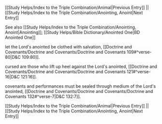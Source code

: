 [[Study Helps/Index to the Triple Combination/Animal|Previous Entry]]  ||  [[Study Helps/Index to the Triple Combination/Anointing, Anoint|Next Entry]]

 See also [[Study Helps/Index to the Triple Combination/Anointing, Anoint|Anointing]]; [[Study Helps/Bible Dictionary/Anointed One|BD Anointed One]]

 let the Lord's anointed be clothed with salvation, [[Doctrine and Covenants/Doctrine and Covenants/Doctrine and Covenants 109#^verse-80|D&C 109:80]].

 cursed are those who lift up heel against the Lord's anointed, [[Doctrine and Covenants/Doctrine and Covenants/Doctrine and Covenants 121#^verse-16|D&C 121:16]].

 covenants and performances must be sealed through medium of the Lord's anointed, [[Doctrine and Covenants/Doctrine and Covenants/Doctrine and Covenants 132#^verse-7|D&C 132:7]].

[[Study Helps/Index to the Triple Combination/Animal|Previous Entry]]  ||  [[Study Helps/Index to the Triple Combination/Anointing, Anoint|Next Entry]]